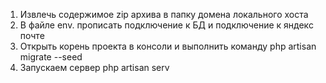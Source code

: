 1) Извлечь содержимое zip архива в папку домена локального хоста
2) В файле env. прописать подключение к БД и подключение к яндекс почте
3) Открыть корень проекта в консоли и выполнить команду php artisan migrate --seed
4) Запускаем сервер php artisan serv
 
